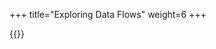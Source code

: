 +++
title="Exploring Data Flows"
weight=6
+++

{{<snippet file="codepropertygraph/dataflowengine/src/test/scala/io/shiftleft/dataflowengine/language/CDataFlowTests.scala" language="scala">}}
